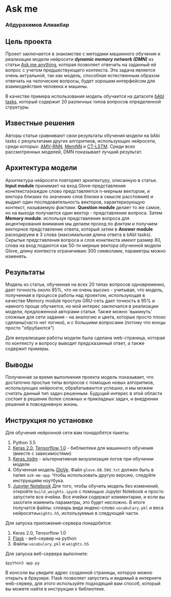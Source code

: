 # Ask me
### Абдурахимов Алиакбар
## Цель проекта
Проект заключается в знакомстве с методами машинного обучения и реализации модели нейросети ***dynamic memory network (DMN)***  из статьи [Ask me anything](https://arxiv.org/pdf/1506.07285.pdf), которая позволяет отвечать на заданный ей вопрос с учетом предшествующего контекста. Эта задача является очень актуальной, так как модель, способная естественным образом отвечать на челоческие вопросы, будет хорошим интерфейсом для взаимодействия человека и машины.

В качестве примера использования модель обучается на датасете  [bAbI tasks](https://research.fb.com/downloads/babi/), который содержит 20 различных типов вопросов определенной структуры.
## Известные решения
Авторы статьи сравнивают свои результаты обучения модели на bAbi tasks с результатами других алгоритмов, использующих нейросети, среди которых: [AMV-RNN](https://nlp.stanford.edu/pubs/SocherHuvalManningNg_EMNLP2012.pdf), [MemNN](https://arxiv.org/pdf/1503.08895.pdf) и [CT-LSTM](https://arxiv.org/pdf/1503.00075.pdf). Среди всех рассмотренных моделей, DMN показывает лучший результат.
## Архитектура модели
Архитектура нейросети повторяет архитектуру, описанную в статье. **Input module** принимает на вход Glove-представления конктекста(каждое слово представляется n-мерным вектором, и вектора близких по значению слов близки в смысле расстояния) и выдает один последовательность векторов, характеризующую контекст, называемую *фактами*. **Question module** делает то же самое, но на выходе получается один вектор - представление вопроса. Затем **Memory module**: используя представление вопроса для акцентирования внимания мы делаем проход по *фактам* и получаем векторное представление ответа, который затем в **Answer module** раскодируем в 3 слова (максимальная длина ответа в bAbI tasks). Скрытые представления вопроса и слов конктекста имеют размер 80, слова на вход подаются как 50-ти мерные вектора обученной модели Glove, длину контекста ограничиваю 300 символами, параметры можно изменять.
## Результаты
Модель из статьи, обученная на всех 20 типах вопросов одновременно, дает точность около 85%, что не очень высоко - учитывая, что модель, полученная в процессе работы над проектом, использующая в качестве Memory module простую GRU-сеть дает точность в 95% и намного проще обучается, но мой интерес заключался в реализации модели, предложенной авторами статьи. Также можно 'выкинуть' сложные для сети задания - на аналогию и цвета, которые просто плохо сделаны(часто нет логики), и с большими вопросами (потому что концы просто "обрубаются")

Для визуализации работы модели была сделана web-страница, которая по контексту и вопросу выводит предсказанный ответ, а также содержит примеры.
## Выводы
Полученная за время выполнения проекта модель показывает, что достаточно простые типы вопросов с помощью новых алгоритмов, использующих нейросети, обрабатываются успешно, и мы можем считать данный тип задач решенным. Будущий интерес в этой области состоит в решении более сложных и прикладных задач, и внедрении решений в повседневную жизнь. 
## Инструкция по установке
Для обучения нейронной сети вам понадобятся пакеты:
1) Python 3.5
2) [Keras 2.0](https://keras.io/#installation), [Tensorflow 1.0](https://www.tensorflow.org/install/) - библиотеки для машинного обучения (вместе с зависимостями)
3) [Keras_tqdm](http://jupyter.readthedocs.io/en/latest/install.html) - альтернативная визуализация логов при обучении модели
4) Обученная модель [GloVe](http://nlp.stanford.edu/data/glove.6B.zip). Файл `glove.6B.50d.txt` должен быть в папке `ask-me-app`. Чтобы использовать другую версию, следуйте инструкциям ноутбука.
5) [Jupyter Notebook](http://jupyter.readthedocs.io/en/latest/install.html)
Для того, чтобы обучить модель без изменений, откройте `build_weights.ipynb` с помощью Jupyter Notebook и просто запустите все ячейки. Все ячейки содержат комментарии, и если вы захотите изменить параметры, это будет несложно.
В итоге получатся файлы: словарь вида индекс-слово `vocabulary.pkl` и веса нейросети`weights.h5`, используемые в следующей части.

Для запуска приложения-сервера понадобятся:
1) Keras 2.0, Tensorflow 1.0
2) [Flask](http://flask.pocoo.org/docs/0.12/installation/) - веб-сервер на python
3) Файлы `vocabulary.pkl` и `weights.h5`

Для запуска веб-сервера выполните:
~~~~
$python3 app.py
~~~~
В консоли вы увидите адрес созданной страницы, которую можно открыть в браузере. Flask позволяет запустить и видимый в интернете web-сервер, для этого используйте подходящий вам способ, который вы можете найти в инструкции к библиотеке.

